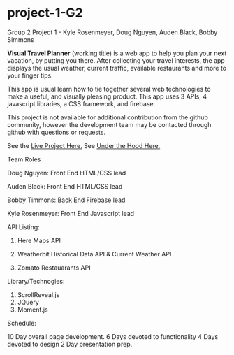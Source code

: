 # project-1-G2
Group 2 Project 1 - Kyle Rosenmeyer, Doug Nguyen, Auden Black, Bobby Simmons

**Visual Travel Planner** (working title) is a web app to help you plan your next vacation, by putting you there. After collecting your travel interests, the app displays the usual weather, current traffic, available restaurants and more to your finger tips. 

This app is usual learn how to tie together several web technologies to make a useful, and visually pleasing product. This app uses 3 APIs, 4 javascript libraries, a CSS framework, and firebase. 

This project is not available for additional contribution from the github community, however
the development team may be contacted through github with questions or requests.

See the [Live Project Here.](https://kylerosenmeyer.github.io/project-1-G2/)
See [Under the Hood Here.](https://github.com/kylerosenmeyer/project-1-G2)

Team Roles

Doug Nguyen: Front End HTML/CSS lead

Auden Black: Front End HTML/CSS lead

Bobby Timmons: Back End Firebase lead

Kyle Rosenmeyer: Front End Javascript lead

API Listing:

1. Here Maps API

2. Weatherbit Historical Data API & Current Weather API

3. Zomato Restauarants API

Library/Technogies:

1. ScrollReveal.js 
2. JQuery
3. Moment.js

Schedule:

10 Day overall page development.
    6 Days devoted to functionality
    4 Days devoted to design
2 Day presentation prep.






